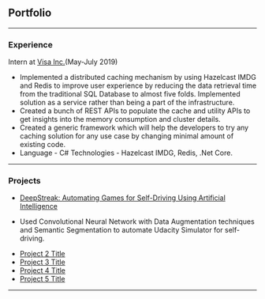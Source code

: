 ## Portfolio

---

### Experience 

Intern at [Visa Inc.](https://www.visa.co.in)(May-July 2019)
* Implemented a distributed caching mechanism by using Hazelcast IMDG
and Redis to improve user experience by reducing the data retrieval time
from the traditional SQL Database to almost five folds. Implemented
solution as a service rather than being a part of the infrastructure.
* Created a bunch of REST APIs to populate the cache and utility APIs to get
insights into the memory consumption and cluster details.
* Created a generic framework which will help the developers to try any
caching solution for any use case by changing minimal amount of existing
code.
* Language - C#
Technologies - Hazelcast IMDG, Redis, .Net Core.

---

### Projects

- [DeepStreak: Automating Games for Self-Driving Using Artificial
Intelligence](https://ieeexplore.ieee.org/document/9032527)
* Used Convolutional Neural Network with Data Augmentation techniques
and Semantic Segmentation to automate Udacity Simulator for self-driving.
- [Project 2 Title](http://example.com/)
- [Project 3 Title](http://example.com/)
- [Project 4 Title](http://example.com/)
- [Project 5 Title](http://example.com/)

---



